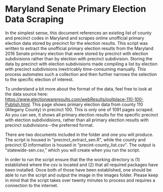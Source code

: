 # Maryland Senate Primary Election Data Scraping

In the simplest sense, this document references an existing list of county and precinct codes in Maryland and scrapes online unofficial primary election data stored by precinct for the election results. This script was written to extract the unofficial primary election results from the Maryland 2016 Senate primary election that were stored by precinct with election subdivisions rather than by election with precinct subdivision. Storing the data by precinct with election subdivisions made compiling a list by election with precinct subdivisions inextricably time-consuming manually. This process automates such a collection and then further narrows the selection to the specific election of interest. 

To understand a bit more about the format of the data, feel free to look at the data source here: https://www.electionwareresults.com/webResults/pollplace-110-100-Publish.html. This page shows primary election data from county 110 (Allegany County) in precinct 100. This is only one of 1091 pages scraped. As you can see, it shows all primary election results for the specific precinct with election subdividisions, rather than all primary election results with precinct subdivisions--the preferred format.

There are two documents included in the folder and one you will produce. The script is housed in "precinct_extract_sen.R", while the county and precinct ID information is housed in “precint-county_list.csv". The output is "statewide-sen.csv,” which you will create when you run the script.

In order to run the script ensure that the the working directory is (1) established where the csv is located and (2) that all required packages have been installed. Once both of those have been established, one should be able to run the script and output the image in the images folder. Please keep in mind that the script takes over twenty minutes to process and requires a connection to the internet. 